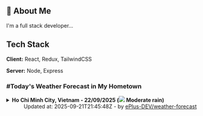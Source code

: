 ## 🚀 About Me
I'm a full stack developer...


## Tech Stack

**Client:** React, Redux, TailwindCSS

**Server:** Node, Express

### #Today's Weather Forecast in My Hometown



<details>
    <summary><b>Ho Chi Minh City, Vietnam - 22/09/2025 (<img src="https://cdn.weatherapi.com/weather/64x64/day/302.png" /> Moderate rain)</b>
    </summary>

    
<table>
    <tr>
        <th>Hour</th>
        <td>00:00</td><td>01:00</td><td>02:00</td><td>03:00</td><td>04:00</td><td>05:00</td><td>06:00</td><td>07:00</td><td>08:00</td><td>09:00</td><td>10:00</td><td>11:00</td><td>12:00</td><td>13:00</td><td>14:00</td><td>15:00</td><td>16:00</td><td>17:00</td><td>18:00</td><td>19:00</td><td>20:00</td><td>21:00</td><td>22:00</td><td>23:00</td>
    </tr>
    <tr>
        <th>Weather</th>
        <td><img src="https://cdn.weatherapi.com/weather/64x64/night/263.png"></img></td><td><img src="https://cdn.weatherapi.com/weather/64x64/night/266.png"></img></td><td><img src="https://cdn.weatherapi.com/weather/64x64/night/116.png"></img></td><td><img src="https://cdn.weatherapi.com/weather/64x64/night/119.png"></img></td><td><img src="https://cdn.weatherapi.com/weather/64x64/night/296.png"></img></td><td><img src="https://cdn.weatherapi.com/weather/64x64/night/116.png"></img></td><td><img src="https://cdn.weatherapi.com/weather/64x64/day/116.png"></img></td><td><img src="https://cdn.weatherapi.com/weather/64x64/day/293.png"></img></td><td><img src="https://cdn.weatherapi.com/weather/64x64/day/353.png"></img></td><td><img src="https://cdn.weatherapi.com/weather/64x64/day/293.png"></img></td><td><img src="https://cdn.weatherapi.com/weather/64x64/day/353.png"></img></td><td><img src="https://cdn.weatherapi.com/weather/64x64/day/296.png"></img></td><td><img src="https://cdn.weatherapi.com/weather/64x64/day/356.png"></img></td><td><img src="https://cdn.weatherapi.com/weather/64x64/day/296.png"></img></td><td><img src="https://cdn.weatherapi.com/weather/64x64/day/296.png"></img></td><td><img src="https://cdn.weatherapi.com/weather/64x64/day/293.png"></img></td><td><img src="https://cdn.weatherapi.com/weather/64x64/day/353.png"></img></td><td><img src="https://cdn.weatherapi.com/weather/64x64/day/263.png"></img></td><td><img src="https://cdn.weatherapi.com/weather/64x64/night/143.png"></img></td><td><img src="https://cdn.weatherapi.com/weather/64x64/night/143.png"></img></td><td><img src="https://cdn.weatherapi.com/weather/64x64/night/143.png"></img></td><td><img src="https://cdn.weatherapi.com/weather/64x64/night/143.png"></img></td><td><img src="https://cdn.weatherapi.com/weather/64x64/night/143.png"></img></td><td><img src="https://cdn.weatherapi.com/weather/64x64/night/143.png"></img></td>
    </tr>
    <tr>
        <th>Condition</th>
        <td width="200px">Patchy light drizzle</td><td width="200px">Light drizzle</td><td width="200px">Partly Cloudy </td><td width="200px">Cloudy </td><td width="200px">Light rain</td><td width="200px">Partly Cloudy </td><td width="200px">Partly Cloudy </td><td width="200px">Patchy light rain</td><td width="200px">Light rain shower</td><td width="200px">Patchy light rain</td><td width="200px">Light rain shower</td><td width="200px">Light rain</td><td width="200px">Moderate or heavy rain shower</td><td width="200px">Light rain</td><td width="200px">Light rain</td><td width="200px">Patchy light rain</td><td width="200px">Light rain shower</td><td width="200px">Patchy light drizzle</td><td width="200px">Mist</td><td width="200px">Mist</td><td width="200px">Mist</td><td width="200px">Mist</td><td width="200px">Mist</td><td width="200px">Mist</td>
    </tr>
    <tr>
        <th>Temperature</th>
        <td>26.2 °C</td><td>25.7 °C</td><td>25.5 °C</td><td>25.5 °C</td><td>26.2 °C</td><td>25.3 °C</td><td>25.2 °C</td><td>26 °C</td><td>27.4 °C</td><td>26.8 °C</td><td>26.2 °C</td><td>25.4 °C</td><td>24.5 °C</td><td>24.2 °C</td><td>24.8 °C</td><td>24.7 °C</td><td>24.4 °C</td><td>24.1 °C</td><td>24.1 °C</td><td>24.1 °C</td><td>24.1 °C</td><td>24.2 °C</td><td>24.3 °C</td><td>24.3 °C</td>
    </tr>
    <tr>
        <th>Wind</th>
        <td>11.9 kph</td><td>11.5 kph</td><td>11.5 kph</td><td>10.8 kph</td><td>10.4 kph</td><td>8.6 kph</td><td>6.8 kph</td><td>8.3 kph</td><td>12.6 kph</td><td>11.9 kph</td><td>12.6 kph</td><td>14 kph</td><td>14 kph</td><td>12.2 kph</td><td>13.3 kph</td><td>14 kph</td><td>14 kph</td><td>11.2 kph</td><td>5.4 kph</td><td>5 kph</td><td>3.2 kph</td><td>2.9 kph</td><td>2.5 kph</td><td>3.6 kph</td>
    </tr>
</table>

</details>

<div align="right">
    Updated at: 2025-09-21T21:45:48Z - by <a target="_blank"
        href="https://github.com/ePlus-DEV/weather-forecast">ePlus-DEV/weather-forecast</a>
</div>